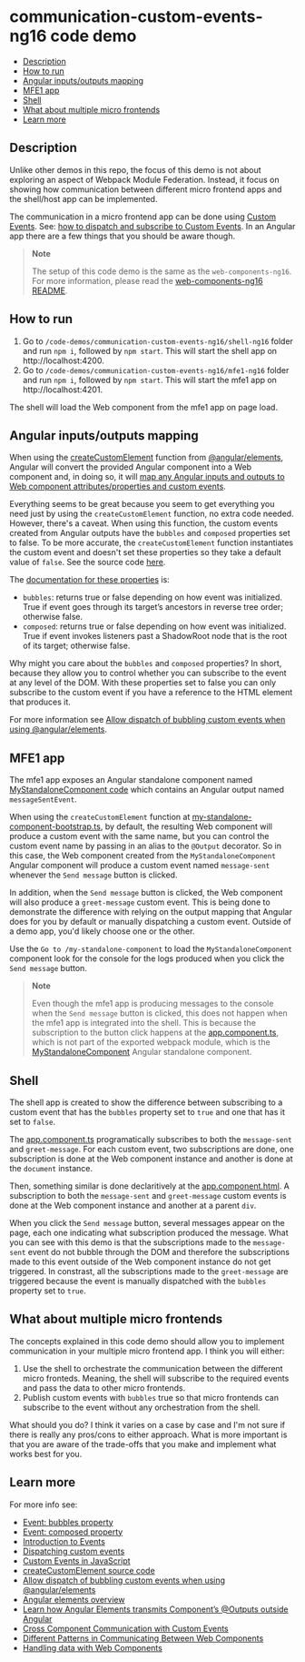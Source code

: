 # communication-custom-events-ng16 code demo

- [Description](#description)
- [How to run](#how-to-run)
- [Angular inputs/outputs mapping](#angular-inputsoutputs-mapping)
- [MFE1 app](#mfe1-app)
- [Shell](#shell)
- [What about multiple micro frontends](#what-about-multiple-micro-frontends)
- [Learn more](#learn-more)

## Description

Unlike other demos in this repo, the focus of this demo is not about exploring an aspect of Webpack Module Federation. Instead, it focus on showing how communication between different micro frontend apps and the shell/host app can be implemented. 

The communication in a micro frontend app can be done using [Custom Events](https://dom.spec.whatwg.org/#customevent). See: [how to dispatch and subscribe to Custom Events](https://javascript.info/dispatch-events#custom-events). In an Angular app there are a few things that you should be aware though.

> **Note**
> 
> The setup of this code demo is the same as the `web-components-ng16`. For more information, please read the [web-components-ng16 README](../code-demos/web-component-ng16/README.md).
>

## How to run

1) Go to `/code-demos/communication-custom-events-ng16/shell-ng16` folder and run `npm i`, followed by `npm start`. This will start the shell app on http://localhost:4200.
2) Go to `/code-demos/communication-custom-events-ng16/mfe1-ng16` folder and run `npm i`, followed by `npm start`. This will start the mfe1 app on http://localhost:4201.

The shell will load the Web component from the mfe1 app on page load.

## Angular inputs/outputs mapping

When using the [createCustomElement](/code-demos/communication-custom-events-ng16/mfe1-ng16/src/app/my-standalone-component/my-standalone-component-bootstrap.ts) function from [@angular/elements](https://angular.io/guide/elements), Angular will convert the provided Angular component into a Web component and, in doing so, it will [map any Angular inputs and outputs to Web component attributes/properties and custom events](https://angular.io/guide/elements#mapping).

Everything seems to be great because you seem to get everything you need just by using the `createCustomElement` function, no extra code needed. However, there's a caveat. When using this function, the custom events created from Angular outputs have the `bubbles` and `composed` properties set to false. To be more accurate, the `createCustomElement` function instantiates the custom event and doesn't set these properties so they take a default value of `false`. See the source code [here](https://github.com/angular/angular/blob/fc9ba3978cc098b59c107371bbd5413044fbecda/packages/elements/src/create-custom-element.ts#L218C1-L224C6).

The [documentation for these properties](https://dom.spec.whatwg.org/#interface-event) is:

- `bubbles`: returns true or false depending on how event was initialized. True if event goes through its target’s ancestors in reverse tree order; otherwise false.
- `composed`: returns true or false depending on how event was initialized. True if event invokes listeners past a ShadowRoot node that is the root of its target; otherwise false.

Why might you care about the `bubbles` and `composed` properties? In short, because they allow you to control whether you can subscribe to the event at any level of the DOM. With these properties set to false you can only subscribe to the custom event if you have a reference to the HTML element that produces it. 

For more information see [Allow dispatch of bubbling custom events when using @angular/elements](https://github.com/angular/angular/issues/39489).

## MFE1 app

The mfe1 app exposes an Angular standalone component named [MyStandaloneComponent code](/code-demos/communication-custom-events-ng16/mfe1-ng16/src/app/my-standalone-component/my-standalone-component.component.ts) which contains an Angular output named `messageSentEvent`.

When using the `createCustomElement` function at [my-standalone-component-bootstrap.ts](/code-demos/communication-custom-events-ng16/mfe1-ng16/src/app/my-standalone-component/my-standalone-component-bootstrap.ts), by default, the resulting Web component will produce a custom event with the same name, but you can control the custom event name by passing in an alias to the `@Output` decorator. So in this case, the Web component created from the `MyStandaloneComponent` Angular component will produce a custom event named `message-sent` whenever the `Send message` button is clicked.

In addition, when the `Send message` button is clicked, the Web component will also produce a `greet-message` custom event. This is being done to demonstrate the difference with relying on the output mapping that Angular does for you by default or manually dispatching a custom event. Outside of a demo app, you'd likely choose one or the other.

Use the `Go to /my-standalone-component` to load the `MyStandaloneComponent` component look for the console for the logs produced when you click the `Send message` button.

> **Note**
> 
> Even though the mfe1 app is producing messages to the console when the `Send message` button is clicked, this does not happen when the mfe1 app is integrated into the shell. This is because the subscription to the button click happens at the [app.component.ts](../communication-custom-events-ng16/mfe1-ng16/src/app/app.component.ts), which is not part of the exported webpack module, which is the [MyStandaloneComponent](../communication-custom-events-ng16/mfe1-ng16/src/app/my-standalone-component/my-standalone-component.component.ts) Angular standalone component.
>

## Shell

The shell app is created to show the difference between subscribing to a custom event that has the `bubbles` property set to `true` and one that has it set to `false`.

The [app.component.ts](/code-demos/communication-custom-events-ng16/shell-ng16/src/app/app.component.ts) programatically subscribes to both the `message-sent` and `greet-message`. For each custom event, two subscriptions are done, one subscription is done at the Web component instance and another is done at the `document` instance.

Then, something similar is done declaritively at the [app.component.html](/code-demos/communication-custom-events-ng16/shell-ng16/src/app/app.component.html). A subscription to both the `message-sent` and `greet-message` custom events is done at the Web component instance and another at a parent `div`. 

When you click the `Send message` button, several messages appear on the page, each one indicating what subscription produced the message. What you can see with this demo is that the subscriptions made to the `message-sent` event do not bubble through the DOM and therefore the subscriptions made to this event outside of the Web component instance do not get triggered. In constrast, all the subscriptions made to the `greet-message` are triggered because the event is manually dispatched with the `bubbles` property set to `true`.

## What about multiple micro frontends

The concepts explained in this code demo should allow you to implement communication in your multiple micro frontend app. I think you will either:

1) Use the shell to orchestrate the communication between the different micro fronteds. Meaning, the shell will subscribe to the required events and pass the data to other micro frontends. 
2) Publish custom events with `bubbles` true so that micro frontends can subscribe to the event without any orchestration from the shell.

What should you do? I think it varies on a case by case and I'm not sure if there is really any pros/cons to either approach. What is more important is that you are aware of the trade-offs that you make and implement what works best for you. 

## Learn more

For more info see:

- [Event: bubbles property](https://developer.mozilla.org/en-US/docs/Web/API/Event/bubbles)
- [Event: composed property](https://developer.mozilla.org/en-US/docs/Web/API/Event/composed)
- [Introduction to Events](https://javascript.info/events)
- [Dispatching custom events](https://javascript.info/dispatch-events)
- [Custom Events in JavaScript](https://www.devlane.com/blog/custom-events-in-javascript)
- [createCustomElement source code](https://github.com/angular/angular/blob/fc9ba3978cc098b59c107371bbd5413044fbecda/packages/elements/src/create-custom-element.ts#L128)
- [Allow dispatch of bubbling custom events when using @angular/elements](https://github.com/angular/angular/issues/39489)
- [Angular elements overview](https://angular.io/guide/elements)
- [Learn how Angular Elements transmits Component’s @Outputs outside Angular](https://medium.com/angular-in-depth/how-angular-elements-uses-custom-events-mechanism-to-transmit-components-outputs-outside-angular-7b469386f6e2)
- [Cross Component Communication with Custom Events](https://www.youtube.com/watch?v=hIv22aTl3-g)
- [Different Patterns in Communicating Between Web Components](https://blog.bitsrc.io/different-patterns-in-communicating-between-web-components-7ac52771aeb8)
- [Handling data with Web Components](https://itnext.io/handling-data-with-web-components-9e7e4a452e6e)
